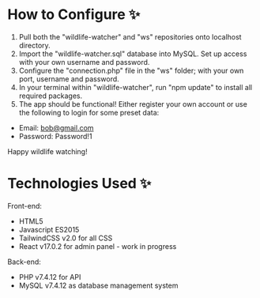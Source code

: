 # How to Configure ✨ 

1. Pull both the "wildlife-watcher" and "ws" repositories onto localhost directory.
2. Import the "wildlife-watcher.sql" database into MySQL. Set up access with your own username and password.
3. Configure the "connection.php" file in the "ws" folder; with your own port, username and password.
4. In your terminal within "wildlife-watcher", run "npm update" to install all required packages. 
5. The app should be functional! Either register your own account or use the following to login for some preset data:

  - Email: bob@gmail.com
  - Password: Password!1

Happy wildlife watching!

# Technologies Used ✨

Front-end:

- HTML5
- Javascript ES2015
- TailwindCSS v2.0 for all CSS
- React v17.0.2 for admin panel - work in progress

Back-end:

- PHP v7.4.12 for API
- MySQL v7.4.12 as database management system